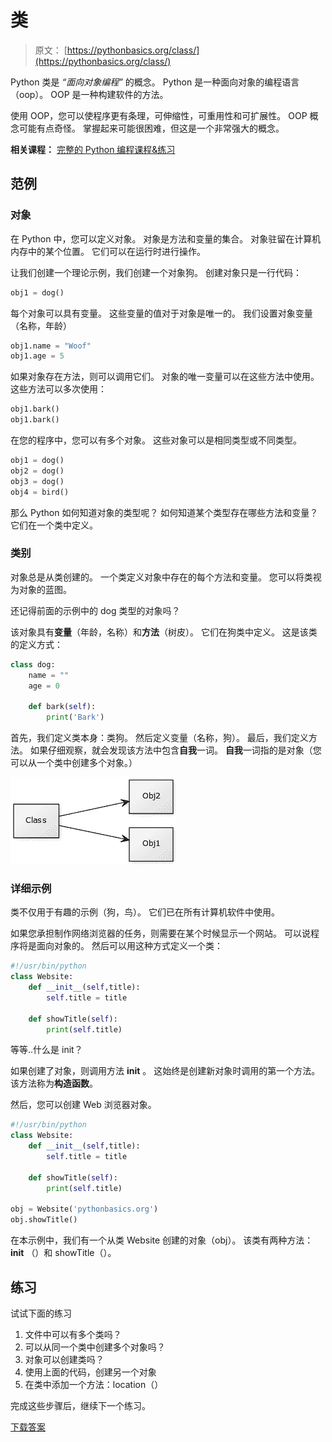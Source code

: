 # 类

> 原文： [https://pythonbasics.org/class/](https://pythonbasics.org/class/)

Python 类是 _“面向对象编程”_ 的概念。 Python 是一种面向对象的编程语言（oop）。 OOP 是一种构建软件的方法。

使用 OOP，您可以使程序更有条理，可伸缩性，可重用性和可扩展性。 OOP 概念可能有点奇怪。 掌握起来可能很困难，但这是一个非常强大的概念。

**相关课程：** [完整的 Python 编程课程&练习](https://gum.co/dcsp)

## 范例

### 对象

在 Python 中，您可以定义对象。 对象是方法和变量的集合。 对象驻留在计算机内存中的某个位置。 它们可以在运行时进行操作。

让我们创建一个理论示例，我们创建一个对象狗。 创建对象只是一行代码：

```py
obj1 = dog()

```

每个对象可以具有变量。 这些变量的值对于对象是唯一的。 我们设置对象变量（名称，年龄）

```py
obj1.name = "Woof"
obj1.age = 5

```

如果对象存在方法，则可以调用它们。 对象的唯一变量可以在这些方法中使用。
这些方法可以多次使用：

```py
obj1.bark()
obj1.bark()

```

在您的程序中，您可以有多个对象。 这些对象可以是相同类型或不同类型。

```py
obj1 = dog()
obj2 = dog()
obj3 = dog()
obj4 = bird()

```

那么 Python 如何知道对象的类型呢？ 如何知道某个类型存在哪些方法和变量？ 它们在一个类中定义。

### 类别

对象总是从类创建的。 一个类定义对象中存在的每个方法和变量。 您可以将类视为对象的蓝图。

还记得前面的示例中的 dog 类型的对象吗？

该对象具有**变量**（年龄，名称）和**方法**（树皮）。 它们在狗类中定义。
这是该类的定义方式：

```py
class dog:
    name = ""
    age = 0

    def bark(self):
        print('Bark')	    

```

首先，我们定义类本身：类狗。 然后定义变量（名称，狗）。 最后，我们定义方法。 如果仔细观察，就会发现该方法中包含**自我**一词。 **自我**一词指的是对象（您可以从一个类中创建多个对象。）

![classes](img/19c8b8b00bad93b9152130737a32fd14.jpg)

### 详细示例

类不仅用于有趣的示例（狗，鸟）。 它们已在所有计算机软件中使用。

如果您承担制作网络浏览器的任务，则需要在某个时候显示一个网站。
可以说程序将是面向对象的。 然后可以用这种方式定义一个类：

```py
#!/usr/bin/python
class Website:
    def __init__(self,title):
        self.title = title

    def showTitle(self):
        print(self.title)

```

等等..什么是 init？

如果创建了对象，则调用方法 **init** 。 这始终是创建新对象时调用的第一个方法。 该方法称为**构造函数**。

然后，您可以创建 Web 浏览器对象。

```py
#!/usr/bin/python
class Website:
    def __init__(self,title):
        self.title = title

    def showTitle(self):
        print(self.title)

obj = Website('pythonbasics.org')
obj.showTitle()

```

在本示例中，我们有一个从类 Website 创建的对象（obj）。 该类有两种方法： **init** （）和 showTitle（）。

## 练习

试试下面的练习

1.  文件中可以有多个类吗？
2.  可以从同一个类中创建多个对象吗？
3.  对象可以创建类吗？
4.  使用上面的代码，创建另一个对象
5.  在类中添加一个方法：location（）

完成这些步骤后，继续下一个练习。

[下载答案](https://gum.co/HhgpI)